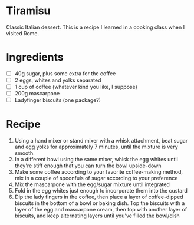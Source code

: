 # Tiramisu

Classic Italian dessert. This is a recipe I learned in a cooking class when I visited Rome.

# Ingredients

- [ ] 40g sugar, plus some extra for the coffee
- [ ] 2 eggs, whites and yolks separated
- [ ] 1 cup of coffee (whatever kind you like, I suppose)
- [ ] 200g mascarpone
- [ ] Ladyfinger biscuits (one package?)

# Recipe

1. Using a hand mixer or stand mixer with a whisk attachment, beat sugar and egg yolks for approximately 7 minutes, until the mixture is very smooth.
1. In a different bowl using the same mixer, whisk the egg whites until they're stiff enough that you can turn the bowl upside-down
1. Make some coffee according to your favorite coffee-making method, mix in a couple of spoonfuls of sugar according to your preference
1. Mix the mascarpone with the egg/sugar mixture until integrated
1. Fold in the egg whites just enough to incorporate them into the custard
1. Dip the lady fingers in the coffee, then place a layer of coffee-dipped biscuits in the bottom of a bowl or baking dish. Top the biscuits with a layer of the egg and mascarpone cream, then top with another layer of biscuits, and keep alternating layers until you've filled the bowl/dish